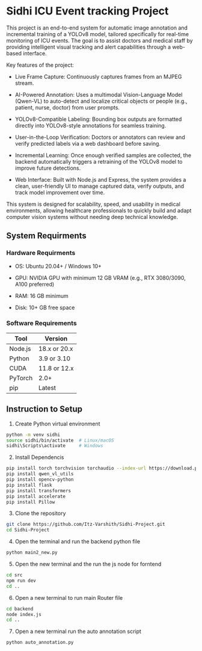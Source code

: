 # Sidhi ICU Event tracking Project
This project is an end-to-end system for automatic image annotation and incremental training of a YOLOv8 model, tailored specifically for real-time monitoring of ICU events. The goal is to assist doctors and medical staff by providing intelligent visual tracking and alert capabilities through a web-based interface.

Key features of the project:

 - Live Frame Capture: Continuously captures frames from an MJPEG stream.

 - AI-Powered Annotation: Uses a multimodal Vision-Language Model (Qwen-VL) to auto-detect and localize critical objects or people (e.g., patient, nurse, doctor) from user prompts.

 - YOLOv8-Compatible Labeling: Bounding box outputs are formatted directly into YOLOv8-style annotations for seamless training.

 - User-in-the-Loop Verification: Doctors or annotators can review and verify predicted labels via a web dashboard before saving.

 - Incremental Learning: Once enough verified samples are collected, the backend automatically triggers a retraining of the YOLOv8 model to improve future detections.

 - Web Interface: Built with Node.js and Express, the system provides a clean, user-friendly UI to manage captured data, verify outputs, and track model improvement over time.

This system is designed for scalability, speed, and usability in medical environments, allowing healthcare professionals to quickly build and adapt computer vision systems without needing deep technical knowledge.

## System Requirments
### Hardware Requirments

 - OS: Ubuntu 20.04+ / Windows 10+


 - GPU: NVIDIA GPU with minimum 12 GB VRAM (e.g., RTX 3080/3090, A100 preferred)


 - RAM: 16 GB minimum


 - Disk: 10+ GB free space


### Software Requirements 
| Tool    | Version                                   |
| ------- | ----------------------------------------- |
| Node.js | 18.x or 20.x                              |
| Python  | 3.9 or 3.10                               |
| CUDA    | 11.8 or 12.x                              |
| PyTorch | 2.0+                                      |
| pip     | Latest                                    |

## Instruction to Setup 

1. Create Python virtual environment
```bash
python -m venv sidhi
source sidhi/bin/activate  # Linux/macOS
sidhi\Scripts\activate     # Windows
```
2. Install Dependencis
```bash
pip install torch torchvision torchaudio --index-url https://download.pytorch.org/whl/cu126 # Install torch according to your cuda
pip install qwen_vl_utils
pip install opencv-python
pip install flask
pip install transformers
pip install accelerate
pip install Pillow
```
3. Clone the repository
```bash
git clone https://github.com/Itz-Varshith/Sidhi-Project.git
cd Sidhi-Project
```
4. Open the terminal and run the backend python file
```bash
python main2_new.py
```
5. Open the new terminal and the run the js node for forntend
```bash
cd src
npm run dev
cd ..
```
6. Open a new terminal to run main Router file
```bash
cd backend
node index.js
cd ..
```
7. Open a new terminal run the auto annotation script
```bash
python auto_annotation.py
```






